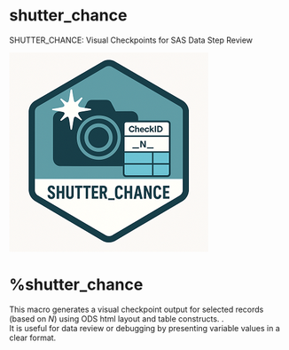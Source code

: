 # shutter_chance
SHUTTER_CHANCE: Visual Checkpoints for SAS Data Step Review

![shutter_chance](./shutter_chance_small.png)  

# %shutter_chance
This macro generates a visual checkpoint output for selected records (based on _N_) using ODS html layout and table constructs. .<br>
It is useful for  data review or debugging by presenting variable values in a clear format.
